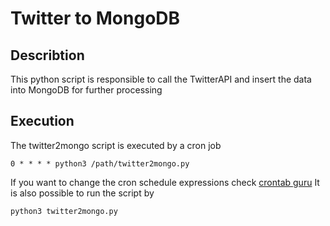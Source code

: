 # Twitter to MongoDB
## Describtion
This python script is responsible to call the TwitterAPI and insert the data into MongoDB for further processing

## Execution
The twitter2mongo script is executed by a cron job
```
0 * * * * python3 /path/twitter2mongo.py
```
If you want to change the cron schedule expressions check [crontab guru](https://crontab.guru/ "crontab guru")
It is also possible to run the script by 
```
python3 twitter2mongo.py
```
